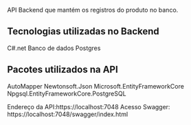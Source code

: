 API Backend que mantém os registros do produto no banco.

## Tecnologias utilizadas no Backend
C#.net
Banco de dados Postgres

## Pacotes utilizados na API
AutoMapper
Newtonsoft.Json
Microsoft.EntityFrameworkCore
Npgsql.EntityFrameworkCore.PostgreSQL

Endereço da API:https://localhost:7048
Acesso Swagger: https://localhost:7048/swagger/index.html